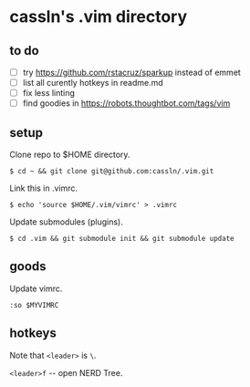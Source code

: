 # cassln's .vim directory

## to do
- [ ] try https://github.com/rstacruz/sparkup instead of emmet
- [ ] list all curently hotkeys in readme.md
- [ ] fix less linting
- [ ] find goodies in https://robots.thoughtbot.com/tags/vim

## setup

Clone repo to $HOME directory.

	$ cd ~ && git clone git@github.com:cassln/.vim.git
Link this in .vimrc.
	
	$ echo 'source $HOME/.vim/vimrc' > .vimrc
Update submodules (plugins).
	
	$ cd .vim && git submodule init && git submodule update

## goods

Update vimrc.

	:so $MYVIMRC
	
## hotkeys
Note that `<leader>` is `\`.

`<leader>f` -- open NERD Tree.


